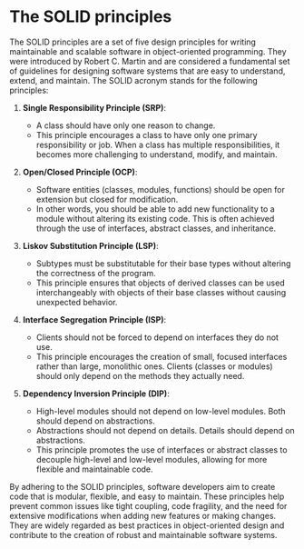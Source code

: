 # The SOLID principles

The SOLID principles are a set of five design principles for writing maintainable and scalable software in object-oriented programming. They were introduced by Robert C. Martin and are considered a fundamental set of guidelines for designing software systems that are easy to understand, extend, and maintain. The SOLID acronym stands for the following principles:

1. **Single Responsibility Principle (SRP)**:
   - A class should have only one reason to change.
   - This principle encourages a class to have only one primary responsibility or job. When a class has multiple responsibilities, it becomes more challenging to understand, modify, and maintain.

2. **Open/Closed Principle (OCP)**:
   - Software entities (classes, modules, functions) should be open for extension but closed for modification.
   - In other words, you should be able to add new functionality to a module without altering its existing code. This is often achieved through the use of interfaces, abstract classes, and inheritance.

3. **Liskov Substitution Principle (LSP)**:
   - Subtypes must be substitutable for their base types without altering the correctness of the program.
   - This principle ensures that objects of derived classes can be used interchangeably with objects of their base classes without causing unexpected behavior.

4. **Interface Segregation Principle (ISP)**:
   - Clients should not be forced to depend on interfaces they do not use.
   - This principle encourages the creation of small, focused interfaces rather than large, monolithic ones. Clients (classes or modules) should only depend on the methods they actually need.

5. **Dependency Inversion Principle (DIP)**:
   - High-level modules should not depend on low-level modules. Both should depend on abstractions.
   - Abstractions should not depend on details. Details should depend on abstractions.
   - This principle promotes the use of interfaces or abstract classes to decouple high-level and low-level modules, allowing for more flexible and maintainable code.

By adhering to the SOLID principles, software developers aim to create code that is modular, flexible, and easy to maintain. These principles help prevent common issues like tight coupling, code fragility, and the need for extensive modifications when adding new features or making changes. They are widely regarded as best practices in object-oriented design and contribute to the creation of robust and maintainable software systems.